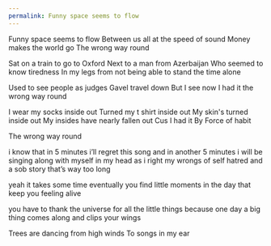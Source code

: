 ```yaml
---
permalink: Funny space seems to flow
---
```

<span style="color:#000ff;">Funny space seems to flow</span> 
<span style="color:#000ff;">Between us all at the speed of sound</span>
<span style="color:#000ff;">Money makes the world go</span> 
<span style="color:#000ff;">The wrong way round</span> 

<span style="color:#000ff;">Sat on a train to go to Oxford</span> 
<span style="color:#000ff;">Next to a man from Azerbaijan</span> 
<span style="color:#000ff;">Who seemed to know tiredness</span> 
<span style="color:#000ff;">In my legs from not being able to stand the time alone</span> 

<span style="color:#000ff;">Used to see people as judges</span> 
<span style="color:#000ff;">Gavel travel down</span> 
<span style="color:#000ff;">But I see now</span>
<span style="color:#000ff;">I had it the wrong way round</span> 

<span style="color:#000ff;">I wear my socks inside out</span>
<span style="color:#000ff;">Turned my t shirt inside out</span> 
<span style="color:#000ff;">My skin's turned inside out</span> 
<span style="color:#000ff;">My insides have nearly fallen out</span> 
<span style="color:#000ff;">Cus I had it</span> 
<span style="color:#000ff;">By Force of habit</span> 

<span style="color:#000ff;">The wrong way round</span> 

<span style="color:#000ff;">i know that in 5 minutes i’ll regret this song</span> 
<span style="color:#000ff;">and in another 5 minutes i will be singing along</span> 
<span style="color:#000ff;">with myself in my head as i right my wrongs</span> 
<span style="color:#000ff;">of self hatred and a sob story that’s way too long</span> 

<span style="color:#000ff;">yeah it takes some time</span> 
<span style="color:#000ff;">eventually you find</span> 
<span style="color:#000ff;">little moments in the day that keep you feeling alive</span> 

<span style="color:#000ff;">you have to thank the universe for all the little things</span> 
<span style="color:#000ff;">because one day a big thing comes along and clips your wings</span> 

<span style="color:#000ff;">Trees are dancing from high winds</span> 
<span style="color:#000ff;">To songs in my ear</span>